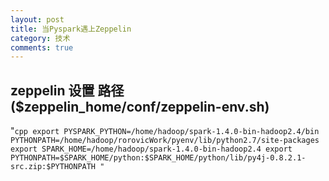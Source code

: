 ```yaml
---
layout: post
title: 当Pyspark遇上Zeppelin
category: 技术
comments: true
---
```


## zeppelin 设置 路径($zeppelin_home/conf/zeppelin-env.sh)
"`cpp
export PYSPARK_PYTHON=/home/hadoop/spark-1.4.0-bin-hadoop2.4/bin
PYTHONPATH=/home/hadoop/rorovicWork/pyenv/lib/python2.7/site-packages
export SPARK_HOME=/home/hadoop/spark-1.4.0-bin-hadoop2.4
export PYTHONPATH=$SPARK_HOME/python:$SPARK_HOME/python/lib/py4j-0.8.2.1-src.zip:$PYTHONPATH
"`
